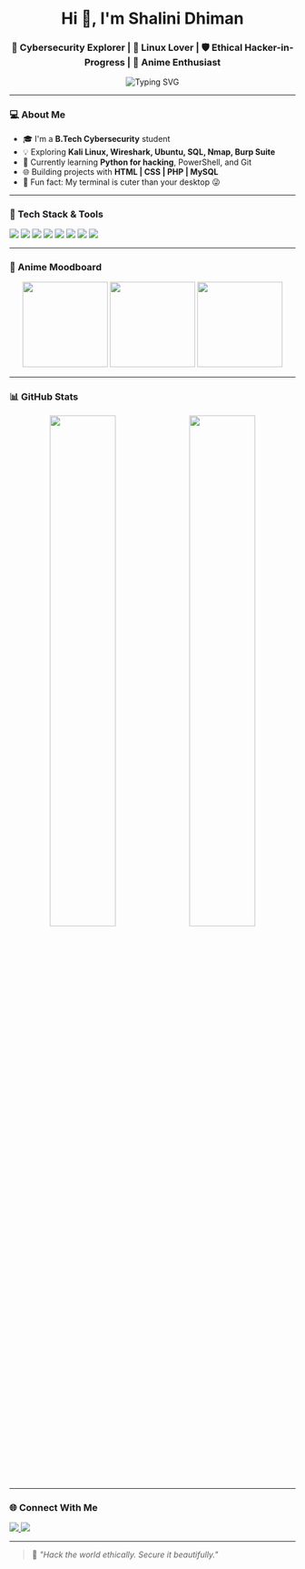 <h1 align="center">Hi 👋, I'm Shalini Dhiman</h1>
<h3 align="center">🚀 Cybersecurity Explorer | 🐧 Linux Lover | 🛡️ Ethical Hacker-in-Progress | 🌸 Anime Enthusiast</h3>

<p align="center">
  <img src="https://readme-typing-svg.demolab.com?font=Fira+Code&size=18&pause=1000&center=true&vCenter=true&width=440&lines=Cybersecurity+%7C+Ethical+Hacking+%7C+Linux+%7C+SQL+%7C+Wireshark+Lover" alt="Typing SVG" />
</p>

---

### 💻 About Me
- 🎓 I'm a **B.Tech Cybersecurity** student  
- 💡 Exploring **Kali Linux, Wireshark, Ubuntu, SQL, Nmap, Burp Suite**  
- 🌱 Currently learning **Python for hacking**, PowerShell, and Git  
- 🌐 Building projects with **HTML | CSS | PHP | MySQL**  
- 🤍 Fun fact: My terminal is cuter than your desktop 😜  

---

### 🔧 Tech Stack & Tools
<p>
  <img src="https://img.shields.io/badge/-Kali%20Linux-black?style=for-the-badge&logo=linux&logoColor=white"/>
  <img src="https://img.shields.io/badge/-Ubuntu-E95420?style=for-the-badge&logo=ubuntu&logoColor=white"/>
  <img src="https://img.shields.io/badge/-Wireshark-1679A7?style=for-the-badge&logo=wireshark&logoColor=white"/>
  <img src="https://img.shields.io/badge/-SQL-4479A1?style=for-the-badge&logo=mysql&logoColor=white"/>
  <img src="https://img.shields.io/badge/-VS%20Code-007ACC?style=for-the-badge&logo=visual-studio-code&logoColor=white"/>
  <img src="https://img.shields.io/badge/-HTML5-E34F26?style=for-the-badge&logo=html5&logoColor=white"/>
  <img src="https://img.shields.io/badge/-CSS3-1572B6?style=for-the-badge&logo=css3&logoColor=white"/>
  <img src="https://img.shields.io/badge/-PHP-777BB4?style=for-the-badge&logo=php&logoColor=white"/>
</p>

---

### 🌸 Anime Moodboard
<p align="center">
  <img src="https://media.giphy.com/media/QvBoMEcQ7DQXK/giphy.gif" width="150">
  <img src="https://media.giphy.com/media/v1.Y2lkPTc5MGI3NjExN2F2c2FpZzJhdmF2dXJmZ2M3cHB4bHN3Z2NwZW9oemV6eTV2eDdscSZlcD12MV9naWZzX3NlYXJjaCZjdD1n/5VKbvrjxpVJCM/giphy.gif" width="150">
  <img src="https://media.giphy.com/media/xT0GqssRweIhlz209i/giphy.gif" width="150">
</p>

---

### 📊 GitHub Stats
<p align="center">
  <img src="https://github-readme-stats.vercel.app/api?username=shalinidhiman&show_icons=true&theme=tokyonight" width="48%" />
  <img src="https://github-readme-streak-stats.herokuapp.com/?user=shalinidhiman&theme=tokyonight" width="48%" />
</p>

---

### 🌐 Connect With Me  
<p>
  <a href="https://linkedin.com/in/shalinidhiman" target="_blank">
    <img src="https://img.shields.io/badge/-LinkedIn-blue?style=flat-square&logo=Linkedin&logoColor=white"/>
  </a>
  <a href="mailto:shalinidhiman@example.com" target="_blank">
    <img src="https://img.shields.io/badge/-Gmail-c14438?style=flat-square&logo=Gmail&logoColor=white"/>
  </a>
</p>

---

> 🧠 *"Hack the world ethically. Secure it beautifully."*

